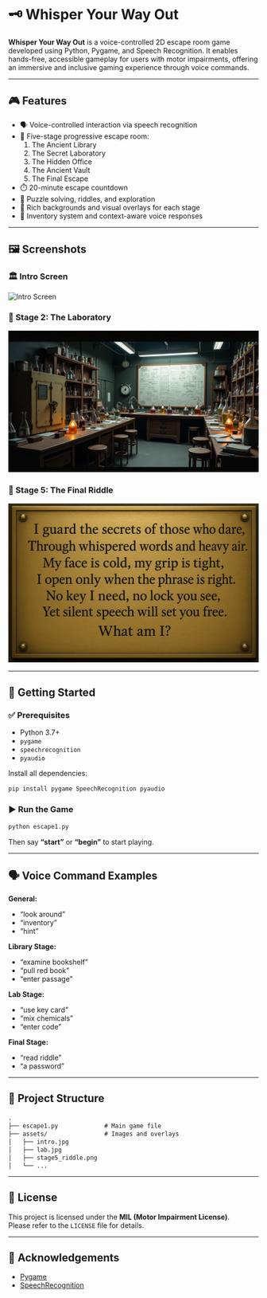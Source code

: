 
# 🗝️ Whisper Your Way Out

**Whisper Your Way Out** is a voice-controlled 2D escape room game developed using Python, Pygame, and Speech Recognition. It enables hands-free, accessible gameplay for users with motor impairments, offering an immersive and inclusive gaming experience through voice commands.

---

## 🎮 Features

- 🗣️ Voice-controlled interaction via speech recognition
- 🧩 Five-stage progressive escape room:
  1. The Ancient Library
  2. The Secret Laboratory
  3. The Hidden Office
  4. The Ancient Vault
  5. The Final Escape
- ⏱️ 20-minute escape countdown
- 🧠 Puzzle solving, riddles, and exploration
- 🎨 Rich backgrounds and visual overlays for each stage
- 🧰 Inventory system and context-aware voice responses

---

## 🖼️ Screenshots

### 🏛️ Intro Screen
![Intro Screen](assets/intro.jpg)

### 🧪 Stage 2: The Laboratory
![Lab Scene](assets/lab.jpg)

### 🔐 Stage 5: The Final Riddle
![Riddle Overlay](assets/stage5_riddle.png)

---

## 🚀 Getting Started

### ✅ Prerequisites

- Python 3.7+
- `pygame`
- `speechrecognition`
- `pyaudio`

Install all dependencies:

```bash
pip install pygame SpeechRecognition pyaudio
```

### ▶️ Run the Game

```bash
python escape1.py
```

Then say **“start”** or **“begin”** to start playing.

---

## 🗣️ Voice Command Examples

**General:**
- “look around”
- “inventory”
- “hint”

**Library Stage:**
- “examine bookshelf”
- “pull red book”
- “enter passage”

**Lab Stage:**
- “use key card”
- “mix chemicals”
- “enter code”

**Final Stage:**
- “read riddle”
- “a password”

---

## 📁 Project Structure

```
.
├── escape1.py             # Main game file
├── assets/                # Images and overlays
│   ├── intro.jpg
│   ├── lab.jpg
│   ├── stage5_riddle.png
│   └── ...
```

---

## 📜 License

This project is licensed under the **MIL (Motor Impairment License)**.  
Please refer to the `LICENSE` file for details.

---

## 🙌 Acknowledgements

- [Pygame](https://www.pygame.org/news)
- [SpeechRecognition](https://pypi.org/project/SpeechRecognition/)
